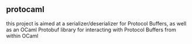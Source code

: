 ## protocaml

this project is aimed at a serializer/deserializer for Protocol Buffers, as well as an OCaml
Protobuf library for interacting with Protocol Buffers from within OCaml


